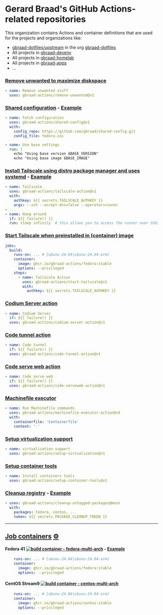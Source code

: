Gerard Braad's GitHub Actions-related repositories
==================================================


This organization contains Actions and container definitions that are used for the projects and organizations like:

  - [gbraad-dotfiles/upstream](https://github.com/dotfiles/uptream) in the org [gbraad-dotfiles](https://github.com/gbraad-dotfiles)
  - All projects in [gbraad-devenv](https://github.com/gbraad-devenv)
  - All projects in [gbraad-homelab](https://github.com/gbraad-homelab)
  - All projects in [gbraad-apps](https://github.com/gbraad-apps)
  - ...


### [Remove unwanted to maximize diskspace](https://github.com/gbraad-actions/remove-unwanted)
```yaml
- name: Remove unwanted stuff
  uses: gbraad-actions/remove-unwanted@v1
```

### [Shared configuration](https://github.com/gbraad-actions/shared-config) - [Example](https://github.com/gbraad/shared-config/blob/master/.github/workflows/test.yml)
```yaml
- name: Fetch configuration
  uses: gbraad-actions/shared-config@v1
  with:
    config_repo: https://github.com/gbraad/shared-config.git
    config_file: fedora.ini

- name: Use base settings
  run: |
    echo "Using base version $BASE_VERSION"
    echo "Using base image $BASE_IMAGE"
```

### [Install Tailscale using distro package manager and uses systemd](https://github.com/gbraad-actions/tailscale-action) - [Example](https://github.com/gbraad-redhat/simple-go-server/blob/main/.github/workflows/crc_linux.yaml)
```yaml
- name: Tailscale
  uses: gbraad-actions/tailscale-action@v1
  with:
    authkey: ${{ secrets.TAILSCALE_AUTHKEY }}
    args: --ssh --accept-dns=false --operator=runner
- ...
- name: Hang around
  if: ${{ failure() }}
  run: sleep infinity  # this allows you to access the runner over SSH/Tailnet
```

### [Start Tailscale when preinstalled in (container) image](https://github.com/gbraad-actions/start-tailscale)
```yaml
jobs:
  build:
    runs-on: ... # [ubunu-24.04|ubunu-24.04-arm]
    container: 
      image: ghcr.io/gbraad-actions/fedora:stable
      options: --privileged
    steps:
      - name: Tailscale Action
        uses: gbraad-actions/start-tailscale@v1
        with:
          authkey: ${{ secrets.TAILSCALE_AUTHKEY }}
```

### [Codium Server action](https://github.com/gbraad-actions/codium-server-action)
```yaml
- name: Codium Server
  if: ${{ failure() }}
  uses: gbraad-actions/codium-server-action@v1
```

### [Code tunnel action](https://github.com/gbraad-actions/code-tunnel-action)
```yaml
- name: Code tunnel
  if: ${{ failure() }}
  uses: gbraad-actions/code-tunnel-action@v1
```

### [Code serve web action](https://github.com/gbraad-actions/code-serveweb-action)
```yaml
- name: Code serve web
  if: ${{ failure() }}
  uses: gbraad-actions/code-serveweb-action@v1
```

### [Machinefile executor](https://github.com/gbraad-actions/machinefile-executor-action)
```yaml
- name: Run Machinefile commands
  uses: gbraad-actions/machinefile-executor-action@v4
  with:
    containerfile: 'Containerfile'
    context: '.'
```

### [Setup virtualization support](https://github.com/gbraad-actions/setup-virtualization)
```yaml
- name: virtualization support
  uses: gbraad-actions/setup-virtualization@v1
```

### [Setup container tools](https://github.com/gbraad-actions/setup-container-tools)
```yaml
- name: Install containers tools
  uses: gbraad-actions/setup-container-tools@v1
```

### [Cleanup registry](https://github.com/gbraad-actions/cleanup-untagged-packages) - [Example](https://github.com/gbraad-dotfiles/.github/blob/main/.github/workflows/cleanup.yml)
```yaml
- uses: gbraad-actions/cleanup-untagged-packages@main
  with:
    packages: fedora, centos, ...
    token: ${{ secrets.PACKAGE_CLEANUP_TOKEN }}
```

----

## [Job containers](https://github.com/gbraad-actions/containers) [⚙️](https://github.com/gbraad-actions/containers/actions)

#### Fedora 41 [![build container - fedora-multi-arch](https://github.com/gbraad-actions/containers/actions/workflows/build-container-fedora.yml/badge.svg)](https://github.com/gbraad-actions/containers/actions/workflows/build-container-fedora.yml) - [Example](https://github.com/gbraad-devenv/alt-machine-os/blob/1639c82320feb3f1bdf2fb4b61b049c2a1b3ccff/.github/workflows/build-process.yml#L109-L111)

```yaml
    runs-on: ... # [ubunu-24.04|ubunu-24.04-arm]
    container: 
      image: ghcr.io/gbraad-actions/fedora:stable
      options: --privileged
```

#### CentOS Stream9 [![build container - centos-multi-arch](https://github.com/gbraad-actions/containers/actions/workflows/build-container-centos.yml/badge.svg)](https://github.com/gbraad-actions/containers/actions/workflows/build-container-centos.yml)

```yaml
    runs-on: ... # [ubunu-24.04|ubunu-24.04-arm]
    container: 
      image: ghcr.io/gbraad-actions/centos:stable
      options: --privileged
```

